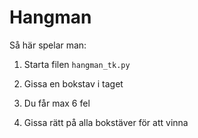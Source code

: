 # Hangman 
Så här spelar man:
1. Starta filen `hangman_tk.py`
2. Gissa en bokstav i taget
3. Du får max 6 fel

4. Gissa rätt på alla bokstäver för att vinna



